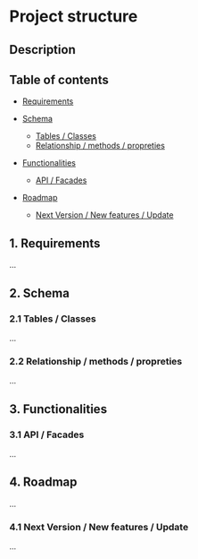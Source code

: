 # Project structure

## Description

## Table of contents

- [Requirements](#linkrequirements)

- [Schema](#linkschema)
    - [Tables / Classes](#linktables)
    - [Relationship / methods / propreties](#linkrelationship)

- [Functionalities](#linkfunctionalities)
    - [API / Facades](#linkapi)

- [Roadmap](#linkroadmap)
    - [Next Version / New features / Update](#linkupdate)


<a name="linkrequirements"></a>
## 1. Requirements

...

<a name="linkschema"></a>
## 2. Schema

<a name="linktables"></a>
### 2.1 Tables / Classes

...

<a name="linkrelationship"></a>
### 2.2 Relationship / methods / propreties

...

<a name="linkfunctionalities"></a>
## 3. Functionalities

<a name="linkapi"></a>
### 3.1 API / Facades

...

<a name="linkroadmap"></a>
## 4. Roadmap

...

<a name="linkupdate"></a>
### 4.1 Next Version / New features / Update


...
